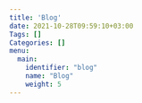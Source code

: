 ```yaml
---
title: 'Blog'
date: 2021-10-28T09:59:10+03:00
Tags: []
Categories: [] 
menu:
  main:
    identifier: "blog"
    name: "Blog"
    weight: 5
---
```



